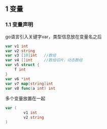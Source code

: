 ## 1 变量

### 1.1 变量声明

go语言引入关键字var，类型信息放在变量名之后

```go
var v1 int
var v2 string
var v3 [10]int   //数组
var v4 []int     //数组切片，动态数组
var v5 struct {
  	f int
}
var v6 *int
var v7 map[string]int
var v8 func(a int) int
```

多个变量放置在一起

```go
var (
		v1 int
		v2 string
)
```

